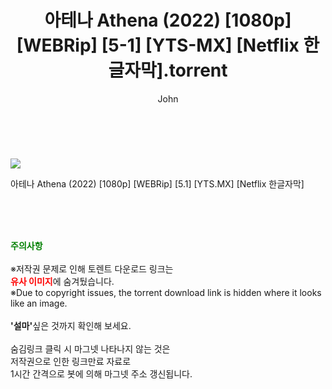 ﻿---
layout: post
title:  "    아테나 Athena (2022) [1080p] [WEBRip] [5-1] [YTS-MX] [Netflix 한글자막].torrent"
author: John
categories: [ 영화 ]
tags: [  ]
image: https://torrentrj55.com/uploadfile/full/52ba6b30055d81e5090ff61e745e8dbf5f177a34.jpg 
description: "    아테나 Athena (2022) [1080p] [WEBRip] [5-1] [YTS-MX] [Netflix 한글자막] torrent 정보 공유"
toc: true
toc_sticky: true
---

<br>
<p><img src="https://torrentrj55.com/uploadfile/full/52ba6b30055d81e5090ff61e745e8dbf5f177a34.jpg"/></p>
 아테나 Athena (2022) [1080p] [WEBRip] [5.1] [YTS.MX] [Netflix 한글자막]  
    
<br><br><br>
<p data-ke-size="size16"><b><span style="color: green;">주의사항</span></b><br /><br />※저작권 문제로 인해 토렌트 다운로드 링크는<br /><b><span style="color: red;">유사 이미지</span></b>에 숨겨뒀습니다.<br />※Due to copyright issues, the torrent download link is hidden where it looks like an image.<br /><br /><b>'설마'</b>싶은 것까지 확인해 보세요.<br /><br />숨김링크 클릭 시 마그넷 나타나지 않는 것은<br />저작권으로 인한 링크만료 자료로<br />1시간 간격으로 봇에 의해 마그넷 주소 갱신됩니다.</p>
